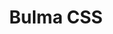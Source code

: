 ---
links:
- title: Bulma Website
  url: https://bulma.io/
resources:
- name: thumb
  params:
    alt: Bulma logo in white on a aquamarine background.
  src: bulma-thumb.svg
simpleIcon: bulma
title: Bulma CSS
---